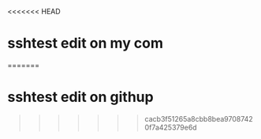 <<<<<<< HEAD
# sshtest edit on my com
=======
# sshtest edit on githup
>>>>>>> cacb3f51265a8cbb8bea97087420f7a425379e6d

